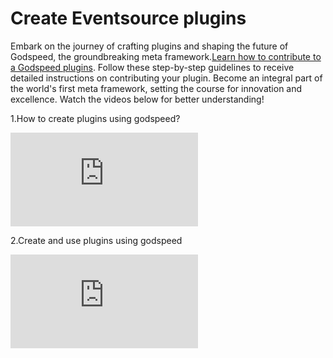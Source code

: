 # Create Eventsource plugins 

Embark on the journey of crafting plugins and shaping the future of Godspeed, the groundbreaking meta framework.<a href="https://github.com/godspeedsystems/gs-plugins/blob/main/README.md">Learn how to contribute to a Godspeed plugins</a>.
 Follow these step-by-step guidelines to receive detailed instructions on contributing your plugin. Become an integral part of the world's first meta framework, setting the course for innovation and excellence. 
Watch the videos below for better understanding!

1.How to create plugins using godspeed?

<div style={{ position: 'relative', paddingBottom: '56.25%', height: 0, overflow: 'hidden' }}>
<iframe style={{ position: 'absolute', top: 0, left: 0, width: '100%', height: '100%' }} src="https://www.youtube.com/embed/owQEuBO8_lk" frameborder="0" allowfullscreen></iframe>
</div>


2.Create and use plugins using godspeed

<div style={{ position: 'relative', paddingBottom: '56.25%', height: 0, overflow: 'hidden' }}>
    <iframe style={{ position: 'absolute', top: 0, left: 0, width: '100%', height: '100%' }} src="https://www.youtube.com/embed/YzvYjYujBMk" frameborder="0" allowfullscreen></iframe>
</div>